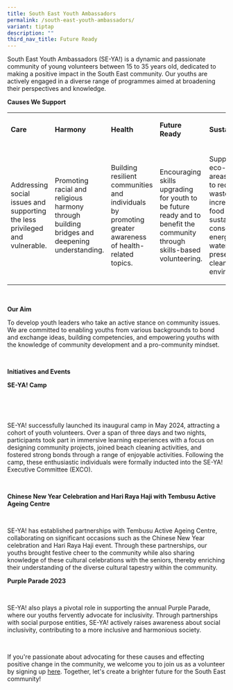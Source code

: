 ```yaml
---
title: South East Youth Ambassadors
permalink: /south-east-youth-ambassadors/
variant: tiptap
description: ""
third_nav_title: Future Ready
---
```

<p>South East Youth Ambassadors (SE-YA!) is a dynamic and passionate community
of young volunteers between 15 to 35 years old, dedicated to making a positive
impact in the South East community. Our youths are actively engaged in
a diverse range of programmes aimed at broadening their perspectives and
knowledge.</p>
<p><strong>Causes We Support</strong>
</p>
<table style="minWidth: 125px">
<colgroup>
<col>
<col>
<col>
<col>
<col>
</colgroup>
<tbody>
<tr>
<td rowspan="1" colspan="1">
<p><strong>Care</strong>
</p>
</td>
<td rowspan="1" colspan="1">
<p><strong>Harmony</strong>
</p>
</td>
<td rowspan="1" colspan="1">
<p><strong>Health</strong>
</p>
</td>
<td rowspan="1" colspan="1">
<p><strong>Future Ready</strong>
</p>
</td>
<td rowspan="1" colspan="1">
<p><strong>Sustainability</strong>
</p>
</td>
</tr>
<tr>
<td rowspan="1" colspan="1">
<p>Addressing social issues and supporting the less privileged and vulnerable.</p>
</td>
<td rowspan="1" colspan="1">
<p>Promoting racial and religious harmony through building bridges and deepening
understanding.</p>
</td>
<td rowspan="1" colspan="1">
<p>Building resilient communities and individuals by promoting greater awareness
of health-related topics.</p>
</td>
<td rowspan="1" colspan="1">
<p>Encouraging skills upgrading for youth to be future ready and to benefit
the community through skills-based volunteering.</p>
</td>
<td rowspan="1" colspan="1">
<p>Supporting eco-efforts in areas related to reducing waste, increasing
food sustainability, conserving energy &amp; water, and preserving a clean
&amp; green environment.</p>
</td>
</tr>
</tbody>
</table>
<p>&nbsp;</p>
<p><strong>Our Aim</strong>
</p>
<p>To develop youth leaders who take an active stance on community issues.
We are committed to enabling youths from various backgrounds to bond and
exchange ideas, building competencies, and empowering youths with the knowledge
of community development and a pro-community mindset.</p>
<p><strong>&nbsp;</strong>
</p>
<p><strong>Initiatives and Events</strong>
</p>
<p><strong>SE-YA! Camp</strong>
</p>
<p>&nbsp;</p>
<p>&nbsp;</p>
<p>SE-YA! successfully launched its inaugural camp in May 2024, attracting
a cohort of youth volunteers. Over a span of three days and two nights,
participants took part in immersive learning experiences with a focus on
designing community projects, joined beach cleaning activities, and fostered
strong bonds through a range of enjoyable activities. Following the camp,
these enthusiastic individuals were formally inducted into the SE-YA! Executive
Committee (EXCO).</p>
<p>&nbsp;</p>
<p><strong>Chinese New Year Celebration and Hari Raya Haji with Tembusu Active Ageing Centre</strong>
</p>
<p>&nbsp;</p>
<p>SE-YA! has established partnerships with Tembusu Active Ageing Centre,
collaborating on significant occasions such as the Chinese New Year celebration
and Hari Raya Haji event. Through these partnerships, our youths brought
festive cheer to the community while also sharing knowledge of these cultural
celebrations with the seniors, thereby enriching their understanding of
the diverse cultural tapestry within the community.</p>
<p><strong>Purple Parade 2023</strong>
</p>
<p>&nbsp;</p>
<p>SE-YA! also plays a pivotal role in supporting the annual Purple Parade,
where our youths fervently advocate for inclusivity. Through partnerships
with social purpose entities, SE-YA! actively raises awareness about social
inclusivity, contributing to a more inclusive and harmonious society.</p>
<p>&nbsp;</p>
<p>If you're passionate about advocating for these causes and effecting positive
change in the community, we welcome you to join us as a volunteer by signing
up <a href="https://go.gov.sg/seyacamp2024" rel="noopener noreferrer nofollow" target="_blank">here</a>.
Together, let's create a brighter future for the South East community!</p>